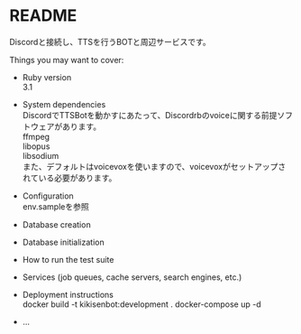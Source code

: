 # README
Discordと接続し、TTSを行うBOTと周辺サービスです。  

Things you may want to cover:

* Ruby version  
3.1  

* System dependencies  
DiscordでTTSBotを動かすにあたって、Discordrbのvoiceに関する前提ソフトウェアがあります。  
ffmpeg  
libopus  
libsodium  
また、デフォルトはvoicevoxを使いますので、voicevoxがセットアップされている必要があります。 

* Configuration  
env.sampleを参照

* Database creation

* Database initialization

* How to run the test suite

* Services (job queues, cache servers, search engines, etc.)

* Deployment instructions  
docker build -t kikisenbot:development .
docker-compose up -d

* ...
